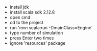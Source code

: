 - install jdk
- install scala sdk 2.12.8
- open cmd
- cd to the project
- run 'mvn scala:run -DmainClass=Engine'
- type number of simulation
- press Enter two times
- ignore 'resources' package